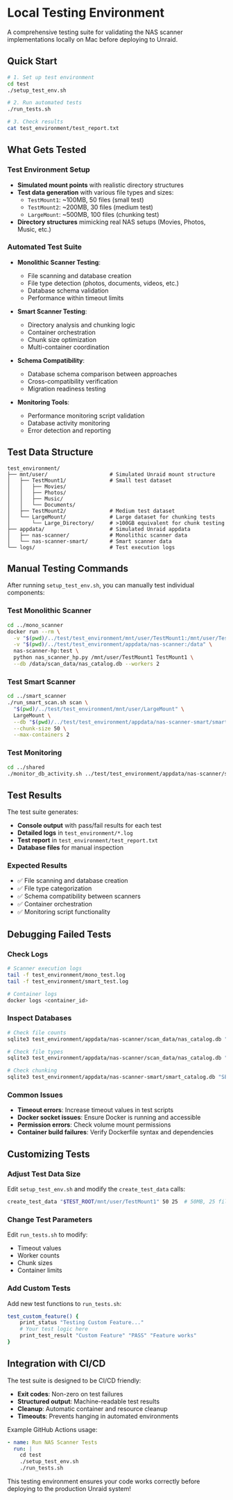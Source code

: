 # Local Testing Environment

A comprehensive testing suite for validating the NAS scanner implementations locally on Mac before deploying to Unraid.

## Quick Start

```bash
# 1. Set up test environment
cd test
./setup_test_env.sh

# 2. Run automated tests
./run_tests.sh

# 3. Check results
cat test_environment/test_report.txt
```

## What Gets Tested

### Test Environment Setup
- **Simulated mount points** with realistic directory structures
- **Test data generation** with various file types and sizes:
  - `TestMount1`: ~100MB, 50 files (small test)
  - `TestMount2`: ~200MB, 30 files (medium test)  
  - `LargeMount`: ~500MB, 100 files (chunking test)
- **Directory structures** mimicking real NAS setups (Movies, Photos, Music, etc.)

### Automated Test Suite
- **Monolithic Scanner Testing**:
  - File scanning and database creation
  - File type detection (photos, documents, videos, etc.)
  - Database schema validation
  - Performance within timeout limits

- **Smart Scanner Testing**:
  - Directory analysis and chunking logic
  - Container orchestration
  - Chunk size optimization
  - Multi-container coordination

- **Schema Compatibility**:
  - Database schema comparison between approaches
  - Cross-compatibility verification
  - Migration readiness testing

- **Monitoring Tools**:
  - Performance monitoring script validation
  - Database activity monitoring
  - Error detection and reporting

## Test Data Structure

```
test_environment/
├── mnt/user/                    # Simulated Unraid mount structure
│   ├── TestMount1/              # Small test dataset
│   │   ├── Movies/
│   │   ├── Photos/
│   │   ├── Music/
│   │   └── Documents/
│   ├── TestMount2/              # Medium test dataset
│   └── LargeMount/              # Large dataset for chunking tests
│       └── Large_Directory/     # >100GB equivalent for chunk testing
├── appdata/                     # Simulated Unraid appdata
│   ├── nas-scanner/             # Monolithic scanner data
│   └── nas-scanner-smart/       # Smart scanner data
└── logs/                        # Test execution logs
```

## Manual Testing Commands

After running `setup_test_env.sh`, you can manually test individual components:

### Test Monolithic Scanner
```bash
cd ../mono_scanner
docker run --rm \
  -v "$(pwd)/../test/test_environment/mnt/user/TestMount1:/mnt/user/TestMount1:ro" \
  -v "$(pwd)/../test/test_environment/appdata/nas-scanner:/data" \
  nas-scanner-hp:test \
  python nas_scanner_hp.py /mnt/user/TestMount1 TestMount1 \
  --db /data/scan_data/nas_catalog.db --workers 2
```

### Test Smart Scanner
```bash
cd ../smart_scanner
./run_smart_scan.sh scan \
  "$(pwd)/../test/test_environment/mnt/user/LargeMount" \
  LargeMount \
  --db "$(pwd)/../test/test_environment/appdata/nas-scanner-smart/smart_catalog.db" \
  --chunk-size 50 \
  --max-containers 2
```

### Test Monitoring
```bash
cd ../shared
./monitor_db_activity.sh ../test/test_environment/appdata/nas-scanner/scan_data/nas_catalog.db
```

## Test Results

The test suite generates:
- **Console output** with pass/fail results for each test
- **Detailed logs** in `test_environment/*.log`
- **Test report** in `test_environment/test_report.txt`
- **Database files** for manual inspection

### Expected Results
- ✅ File scanning and database creation
- ✅ File type categorization
- ✅ Schema compatibility between scanners
- ✅ Container orchestration
- ✅ Monitoring script functionality

## Debugging Failed Tests

### Check Logs
```bash
# Scanner execution logs
tail -f test_environment/mono_test.log
tail -f test_environment/smart_test.log

# Container logs
docker logs <container_id>
```

### Inspect Databases
```bash
# Check file counts
sqlite3 test_environment/appdata/nas-scanner/scan_data/nas_catalog.db "SELECT COUNT(*) FROM files;"

# Check file types
sqlite3 test_environment/appdata/nas-scanner/scan_data/nas_catalog.db "SELECT file_type, COUNT(*) FROM files GROUP BY file_type;"

# Check chunking
sqlite3 test_environment/appdata/nas-scanner-smart/smart_catalog.db "SELECT COUNT(*) FROM scanned_dirs;"
```

### Common Issues
- **Timeout errors**: Increase timeout values in test scripts
- **Docker socket issues**: Ensure Docker is running and accessible
- **Permission errors**: Check volume mount permissions
- **Container build failures**: Verify Dockerfile syntax and dependencies

## Customizing Tests

### Adjust Test Data Size
Edit `setup_test_env.sh` and modify the `create_test_data` calls:
```bash
create_test_data "$TEST_ROOT/mnt/user/TestMount1" 50 25  # 50MB, 25 files
```

### Change Test Parameters
Edit `run_tests.sh` to modify:
- Timeout values
- Worker counts
- Chunk sizes
- Container limits

### Add Custom Tests
Add new test functions to `run_tests.sh`:
```bash
test_custom_feature() {
    print_status "Testing Custom Feature..."
    # Your test logic here
    print_test_result "Custom Feature" "PASS" "Feature works"
}
```

## Integration with CI/CD

The test suite is designed to be CI/CD friendly:
- **Exit codes**: Non-zero on test failures
- **Structured output**: Machine-readable test results
- **Cleanup**: Automatic container and resource cleanup
- **Timeouts**: Prevents hanging in automated environments

Example GitHub Actions usage:
```yaml
- name: Run NAS Scanner Tests
  run: |
    cd test
    ./setup_test_env.sh
    ./run_tests.sh
```

This testing environment ensures your code works correctly before deploying to the production Unraid system!
